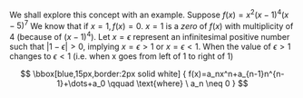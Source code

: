 We shall explore this concept with an example.
Suppose $f(x)=x^2(x-1)^4(x-5)^7$
We know that if $x=1, f(x)=0$. $x=1$ is a *zero* of $f(x)$ with multiplicity of 4 (because of $(x-1)^4$). Let $x=\epsilon$ represent an infinitesimal positive number such that $|1-\epsilon|>0$, implying $x=\epsilon>1 \ \text{or} \ x=\epsilon<1$.
When the value of $\epsilon>1$ changes to $\epsilon<1$ (i.e. when x goes from left of 1 to right of 1)

$$ \bbox[blue,15px,border:2px solid white] {
f(x)=a_nx^n+a_{n-1}n^{n-1}+\dots+a_0 \qquad \text{where} \ a_n \neq 0
}
$$

